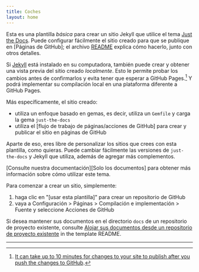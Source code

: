 ```yaml
---
title: Coches
layout: home
---
```


Esta es una plantilla *básica* para crear un sitio Jekyll que utilice el tema [Just the Docs]. Puede configurar fácilmente el sitio creado para que se publique en [Páginas de GitHub]; el archivo [README] explica cómo hacerlo, junto con otros detalles.

Si [Jekyll] está instalado en su computadora, también puede crear y obtener una vista previa del sitio creado *localmente*. Esto le permite probar los cambios antes de confirmarlos y evita tener que esperar a GitHub Pages.[^1] Y podrá implementar su compilación local en una plataforma diferente a GitHub Pages.

Más específicamente, el sitio creado:

- utiliza un enfoque basado en gemas, es decir, utiliza un `Gemfile` y carga la gema `just-the-docs`
- utiliza el [flujo de trabajo de páginas/acciones de GitHub] para crear y publicar el sitio en páginas de GitHub

Aparte de eso, eres libre de personalizar los sitios que crees con esta plantilla, como quieras. Puede cambiar fácilmente las versiones de `just-the-docs` y Jekyll que utiliza, además de agregar más complementos.

[Consulte nuestra documentación][Solo los documentos] para obtener más información sobre cómo utilizar este tema.

Para comenzar a crear un sitio, simplemente:

1. haga clic en "[usar esta plantilla]" para crear un repositorio de GitHub
2. vaya a Configuración > Páginas > Compilación e implementación > Fuente y seleccione Acciones de GitHub

Si desea mantener sus documentos en el directorio `docs` de un repositorio de proyecto existente, consulte [Alojar sus documentos desde un repositorio de proyecto existente](https://github.com/just-the-docs/just-the-docs-template/blob/main/README.md#hosting-your-docs-from-an-existing-project-repo) in the template README.

----

[^1]: [It can take up to 10 minutes for changes to your site to publish after you push the changes to GitHub](https://docs.github.com/en/pages/setting-up-a-github-pages-site-with-jekyll/creating-a-github-pages-site-with-jekyll#creating-your-site).

[Just the Docs]: https://just-the-docs.github.io/just-the-docs/
[GitHub Pages]: https://docs.github.com/en/pages
[README]: https://github.com/just-the-docs/just-the-docs-template/blob/main/README.md
[Jekyll]: https://jekyllrb.com
[GitHub Pages / Actions workflow]: https://github.blog/changelog/2022-07-27-github-pages-custom-github-actions-workflows-beta/
[use this template]: https://github.com/just-the-docs/just-the-docs-template/generate
